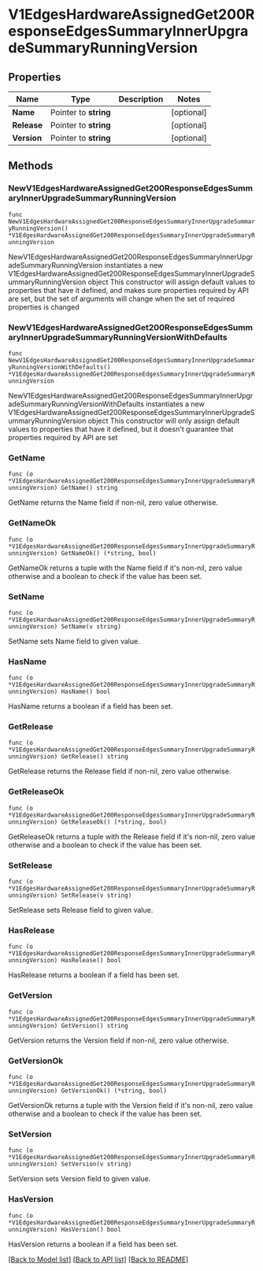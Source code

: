 # V1EdgesHardwareAssignedGet200ResponseEdgesSummaryInnerUpgradeSummaryRunningVersion

## Properties

Name | Type | Description | Notes
------------ | ------------- | ------------- | -------------
**Name** | Pointer to **string** |  | [optional] 
**Release** | Pointer to **string** |  | [optional] 
**Version** | Pointer to **string** |  | [optional] 

## Methods

### NewV1EdgesHardwareAssignedGet200ResponseEdgesSummaryInnerUpgradeSummaryRunningVersion

`func NewV1EdgesHardwareAssignedGet200ResponseEdgesSummaryInnerUpgradeSummaryRunningVersion() *V1EdgesHardwareAssignedGet200ResponseEdgesSummaryInnerUpgradeSummaryRunningVersion`

NewV1EdgesHardwareAssignedGet200ResponseEdgesSummaryInnerUpgradeSummaryRunningVersion instantiates a new V1EdgesHardwareAssignedGet200ResponseEdgesSummaryInnerUpgradeSummaryRunningVersion object
This constructor will assign default values to properties that have it defined,
and makes sure properties required by API are set, but the set of arguments
will change when the set of required properties is changed

### NewV1EdgesHardwareAssignedGet200ResponseEdgesSummaryInnerUpgradeSummaryRunningVersionWithDefaults

`func NewV1EdgesHardwareAssignedGet200ResponseEdgesSummaryInnerUpgradeSummaryRunningVersionWithDefaults() *V1EdgesHardwareAssignedGet200ResponseEdgesSummaryInnerUpgradeSummaryRunningVersion`

NewV1EdgesHardwareAssignedGet200ResponseEdgesSummaryInnerUpgradeSummaryRunningVersionWithDefaults instantiates a new V1EdgesHardwareAssignedGet200ResponseEdgesSummaryInnerUpgradeSummaryRunningVersion object
This constructor will only assign default values to properties that have it defined,
but it doesn't guarantee that properties required by API are set

### GetName

`func (o *V1EdgesHardwareAssignedGet200ResponseEdgesSummaryInnerUpgradeSummaryRunningVersion) GetName() string`

GetName returns the Name field if non-nil, zero value otherwise.

### GetNameOk

`func (o *V1EdgesHardwareAssignedGet200ResponseEdgesSummaryInnerUpgradeSummaryRunningVersion) GetNameOk() (*string, bool)`

GetNameOk returns a tuple with the Name field if it's non-nil, zero value otherwise
and a boolean to check if the value has been set.

### SetName

`func (o *V1EdgesHardwareAssignedGet200ResponseEdgesSummaryInnerUpgradeSummaryRunningVersion) SetName(v string)`

SetName sets Name field to given value.

### HasName

`func (o *V1EdgesHardwareAssignedGet200ResponseEdgesSummaryInnerUpgradeSummaryRunningVersion) HasName() bool`

HasName returns a boolean if a field has been set.

### GetRelease

`func (o *V1EdgesHardwareAssignedGet200ResponseEdgesSummaryInnerUpgradeSummaryRunningVersion) GetRelease() string`

GetRelease returns the Release field if non-nil, zero value otherwise.

### GetReleaseOk

`func (o *V1EdgesHardwareAssignedGet200ResponseEdgesSummaryInnerUpgradeSummaryRunningVersion) GetReleaseOk() (*string, bool)`

GetReleaseOk returns a tuple with the Release field if it's non-nil, zero value otherwise
and a boolean to check if the value has been set.

### SetRelease

`func (o *V1EdgesHardwareAssignedGet200ResponseEdgesSummaryInnerUpgradeSummaryRunningVersion) SetRelease(v string)`

SetRelease sets Release field to given value.

### HasRelease

`func (o *V1EdgesHardwareAssignedGet200ResponseEdgesSummaryInnerUpgradeSummaryRunningVersion) HasRelease() bool`

HasRelease returns a boolean if a field has been set.

### GetVersion

`func (o *V1EdgesHardwareAssignedGet200ResponseEdgesSummaryInnerUpgradeSummaryRunningVersion) GetVersion() string`

GetVersion returns the Version field if non-nil, zero value otherwise.

### GetVersionOk

`func (o *V1EdgesHardwareAssignedGet200ResponseEdgesSummaryInnerUpgradeSummaryRunningVersion) GetVersionOk() (*string, bool)`

GetVersionOk returns a tuple with the Version field if it's non-nil, zero value otherwise
and a boolean to check if the value has been set.

### SetVersion

`func (o *V1EdgesHardwareAssignedGet200ResponseEdgesSummaryInnerUpgradeSummaryRunningVersion) SetVersion(v string)`

SetVersion sets Version field to given value.

### HasVersion

`func (o *V1EdgesHardwareAssignedGet200ResponseEdgesSummaryInnerUpgradeSummaryRunningVersion) HasVersion() bool`

HasVersion returns a boolean if a field has been set.


[[Back to Model list]](../README.md#documentation-for-models) [[Back to API list]](../README.md#documentation-for-api-endpoints) [[Back to README]](../README.md)


